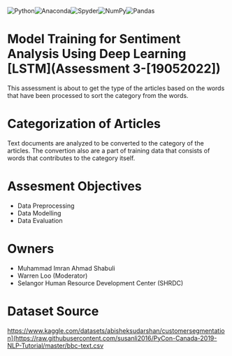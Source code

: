 ![Python](https://img.shields.io/badge/python-3670A0?style=for-the-badge&logo=python&logoColor=ffdd54)![Anaconda](https://img.shields.io/badge/Anaconda-%2344A833.svg?style=for-the-badge&logo=anaconda&logoColor=white)![Spyder](https://img.shields.io/badge/Spyder-838485?style=for-the-badge&logo=spyder%20ide&logoColor=maroon)![NumPy](https://img.shields.io/badge/numpy-%23013243.svg?style=for-the-badge&logo=numpy&logoColor=white)![Pandas](https://img.shields.io/badge/pandas-%23150458.svg?style=for-the-badge&logo=pandas&logoColor=white)

# Model Training for Sentiment Analysis Using Deep Learning [LSTM](Assessment 3-[19052022])
This assessment is about to get the type of the articles based on the words that have been processed to sort the category from the words.

# Categorization of Articles
Text documents are analyzed to be converted to the category of the articles. The convertion also are a part of training data that consists of words that contributes to the category itself.

# Assesment Objectives

- Data Preprocessing
- Data Modelling
- Data Evaluation

# Owners

- Muhammad Imran Ahmad Shabuli
- Warren Loo (Moderator)
- Selangor Human Resource Development Center (SHRDC)

# Dataset Source
https://www.kaggle.com/datasets/abisheksudarshan/customersegmentation](https://raw.githubusercontent.com/susanli2016/PyCon-Canada-2019-NLP-Tutorial/master/bbc-text.csv
